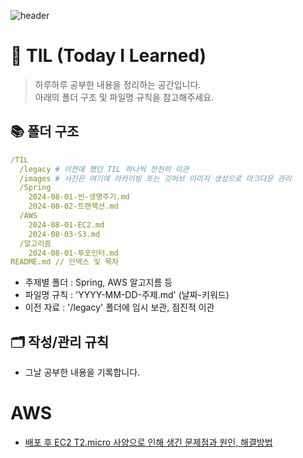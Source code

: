 ![header](https://capsule-render.vercel.app/api?type=wave&color=blue)

# 🐸 TIL (Today I Learned)

> 하루하루 공부한 내용을 정리하는 공간입니다.  
> 아래의 폴더 구조 및 파일명 규칙을 참고해주세요.

## 📚 폴더 구조

```yaml
/TIL
  /legacy # 이전에 했던 TIL 하나씩 천천히 이관
  /images # 사진은 여기에 아카이빙 또는 깃허브 이미지 생성으로 마크다운 관리
  /Spring
    2024-08-01-빈-생명주기.md
    2024-08-02-트랜잭션.md
  /AWS
    2024-08-01-EC2.md
    2024-08-03-S3.md
  /알고리즘
    2024-08-01-투포인터.md
README.md // 인덱스 및 목차
```

- 주제별 폴더 : Spring, AWS 알고지름 등
- 파일명 규칙 : 'YYYY-MM-DD-주제.md' (날짜-키워드)
- 이전 자료 : '/legacy' 폴더에 임시 보관, 점진적 이관

## 🗂️ 작성/관리 규칙

- 그날 공부한 내용을 기록합니다.

# AWS 
- [배포 후 EC2 T2.micro 사양으로 인해 생긴 문제점과 원인, 해결방법](https://github.com/jaewoo9797/TIL/blob/main/aws/2025-08-11-%EB%B0%B0%ED%8F%AC_%ED%9B%84_%EB%AC%B8%EC%A0%9C%ED%95%B4%EA%B2%B0.md)
